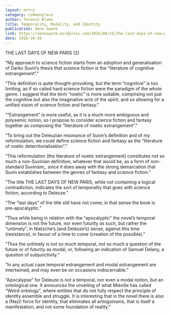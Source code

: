 ```yaml
---
layout: entry
category: commonplace
author: Terence Blake
title: Temporality, Modality, and Identity
publication: Xeno Swarm
link: https://xenoswarm.wordpress.com/2016/08/15/the-last-days-of-new-paris-2-temporality-modality-and-identity/
date: 2016-10-26
---
```


THE LAST DAYS OF NEW PARIS (2)

“My approach to science fiction starts from an adoption and generalisation of Darko Suvin’s thesis that science fiction is the “literature of cognitive estrangement”.”

“This definition is quite thought-provoking, but the term “cognitive” is too limiting, as if so called hard science fiction were the paradigm of the whole genre. I suggest that the term “noetic” is more suitable, comprising not just the cognitive but also the imaginative acts of the spirit, and so allowing for a unified vision of science fiction and fantasy.”

““Estrangement” is more useful, as it is a much more ambiguous and polysemic notion, so I propose to consider science fiction and fantasy together as composing the “literature of noetic estrangement”.”

“To bring out the Deleuzian resonance of Suvin’s definition and of my reformulation, we could define science fiction and fantasy as the “literature of noetic deterritorialisation”.”

“This reformulation (the literature of noetic estrangement) constitutes not so much a non-Suvinian definition, whatever that would be, as a form of non-standard Suvinism,, since it does away with the strong demarcation that Suvin establishes between the genres of fantasy and science fiction.”

“The title THE LAST DAYS OF NEW PARIS, while not containing a logical contradiction, indicates the sort of temporality that goes with science fiction, according to Deleuze.”

“The “last days” of the title still have not come; in that sense the book is pre-apocalyptic.”

“Thus while being in relation with the “apocalyptic” the novel’s temporal dimension is not the future, nor even futurity as such, but rather the “untimely”, in Nietzche’s (and Deleuze’s) sense, against this time (resistance), in favour of a time to come (creation of the possible).”

“Thus the untimely is not so much temporal, not so much a question of the future or of futurity as modal, or, following an indication of Samuel Delany, a question of subjunctivity.”

“In any actual case temporal estrangement and modal estrangement are intertwined, and may even be on occasions indiscernable.”

“Apocalypse” for Deleuze is not a temporal, nor even a modal notion, but an ontological one. It announces the unveiling of what Miéville has called “Weird ontology”, where entities that do not fully respect the principle of identity assemble and struggle. It is interesting that in the novel there is also a (Nazi) force for identity, that eliminates all antogonisms, that is itself a manifestation, and not some foundation of reality.”
